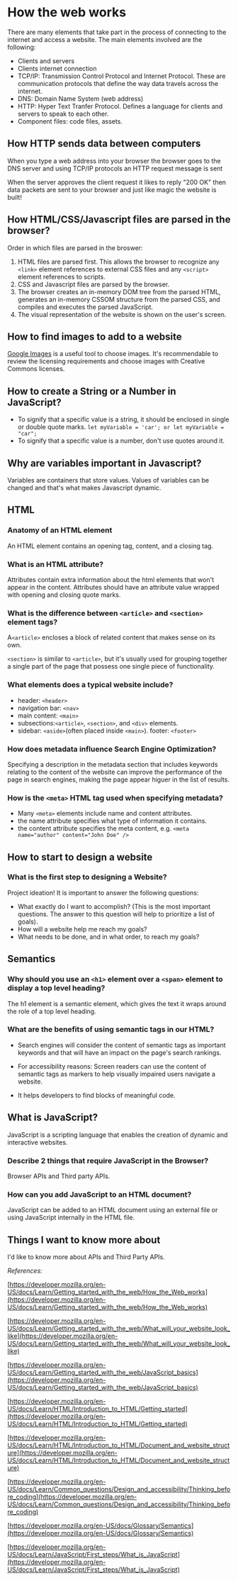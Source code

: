 # How the web works

There are many elements that take part in the process of connecting to the internet and access a website. The main elements involved are the following:

- Clients and servers
- Clients internet connection
- TCP/IP: Transmission Control Protocol and Internet Protocol. These are communication protocols that define the way data travels across the internet. 
- DNS: Domain Name System (web address)
- HTTP: Hyper Text Tranfer Protocol. Defines a language for clients and servers to speak to each other.
- Component files: code files, assets.

## How HTTP sends data between computers

When you type a web address into your browser
the browser goes to the DNS server
and using TCP/IP protocols
an HTTP request message is sent

When the server approves
the client request
it likes to reply "200 OK"
then data packets are sent to your browser
and just like magic the website is built!

## How HTML/CSS/Javascript files are parsed in the browser?

Order in which files are parsed in the broswer:

1. HTML files are parsed first. This allows the browser to recognize any `<link>` element references to external CSS files and any `<script>` element references to scripts.
2. CSS and Javascript files are parsed by the browser.
3. The browser creates an in-memory DOM tree from the parsed HTML, generates an in-memory CSSOM structure from the parsed CSS, and compiles and executes the parsed JavaScript.
4. The visual representation of the website is shown on the user's screen.

## How to find images to add to a website

[Google Images](https://www.google.com/imghp?gws_rd=ssl) is a useful tool to choose images. It's recommendable to review the licensing requirements and choose images with Creative Commons licenses.

## How to create a String or a Number in JavaScript?

- To signify that a specific value is a string, it should be enclosed in single or double quote marks.
``
  let myVariable = 'car'; or
  let myVariable = "car";
``
- To signify that a specific value is a number, don't use quotes  around it.

## Why are variables important in Javascript?

Variables are containers that store values. Values of variables can be changed and that's what makes Javascript dynamic.

## HTML

### Anatomy of an HTML element

An HTML element contains an opening tag, content, and a closing tag.

### What is an HTML attribute?

Attributes contain extra information about the html elements that won't appear in the content. Attributes should have an attribute value wrapped with opening and closing quote marks.

### What is the difference between `<article>` and `<section>` element tags?

A`<article>` encloses a block of related content that makes sense on its own.

`<section>` is similar to `<article>`, but it's usually used for grouping together a single part of the page that possess one single piece of functionality.

### What elements does a typical website include?

- header: `<header>`
- navigation bar: `<nav>`
- main content: `<main>`
- subsections:`<article>`, `<section>`, and `<div>` elements.
- sidebar: `<aside>`(often placed inside `<main>`).
footer: `<footer>`

### How does metadata influence Search Engine Optimization?

Specifying a description in the metadata section that includes keywords relating to the content of the website can improve the performance of the page in search engines, making the page appear higuer in the list of results.

### How is the `<meta>` HTML tag used when specifying metadata?

- Many `<meta>` elements include name and content attributes.
- the name attribute specifies what type of information it contains.
- the content attribute specifies the meta content, e.g. `<meta name="author" content="John Doe" />`

## How to start to design a website

### What is the first step to designing a Website?

Project ideation! It is important to answer the following questions:

- What exactly do I want to accomplish? (This is the most important questions. The answer to this question will help to prioritize a list of goals).
- How will a website help me reach my goals?
- What needs to be done, and in what order, to reach my goals?

## Semantics

### Why should you use an `<h1>` element over a `<span>` element to display a top level heading?

The h1 element is a semantic element, which gives the text it wraps around the role of a top level heading.

### What are the benefits of using semantic tags in our HTML?

- Search engines will consider the content of semantic tags as important keywords and that will have an impact on the page's search rankings.

- For accessibility reasons: Screen readers can use the content of semantic tags as markers to help visually impaired users navigate a website.

- It helps developers to find blocks of meaningful code.

## What is JavaScript?

JavaScript is a scripting language that enables the creation of dynamic and interactive websites.

### Describe 2 things that require JavaScript in the Browser?

Browser APIs and Third party APIs.

### How can you add JavaScript to an HTML document?

JavaScript can be added to an HTML document using an external file or using JavaScript internally in the HTML file.

## Things I want to know more about

I'd like to know more about APIs and Third Party APIs.

*References:*

[https://developer.mozilla.org/en-US/docs/Learn/Getting_started_with_the_web/How_the_Web_works](https://developer.mozilla.org/en-US/docs/Learn/Getting_started_with_the_web/How_the_Web_works)

[https://developer.mozilla.org/en-US/docs/Learn/Getting_started_with_the_web/What_will_your_website_look_like](https://developer.mozilla.org/en-US/docs/Learn/Getting_started_with_the_web/What_will_your_website_look_like)

[https://developer.mozilla.org/en-US/docs/Learn/Getting_started_with_the_web/JavaScript_basics](https://developer.mozilla.org/en-US/docs/Learn/Getting_started_with_the_web/JavaScript_basics)

[https://developer.mozilla.org/en-US/docs/Learn/HTML/Introduction_to_HTML/Getting_started](https://developer.mozilla.org/en-US/docs/Learn/HTML/Introduction_to_HTML/Getting_started)

[https://developer.mozilla.org/en-US/docs/Learn/HTML/Introduction_to_HTML/Document_and_website_structure](https://developer.mozilla.org/en-US/docs/Learn/HTML/Introduction_to_HTML/Document_and_website_structure)

[https://developer.mozilla.org/en-US/docs/Learn/Common_questions/Design_and_accessibility/Thinking_before_coding](https://developer.mozilla.org/en-US/docs/Learn/Common_questions/Design_and_accessibility/Thinking_before_coding)

[https://developer.mozilla.org/en-US/docs/Glossary/Semantics](https://developer.mozilla.org/en-US/docs/Glossary/Semantics)

[https://developer.mozilla.org/en-US/docs/Learn/JavaScript/First_steps/What_is_JavaScript](https://developer.mozilla.org/en-US/docs/Learn/JavaScript/First_steps/What_is_JavaScript)

